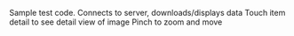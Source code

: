 Sample test code.
Connects to server, downloads/displays data
Touch item detail to see detail view of image
Pinch to zoom and move
